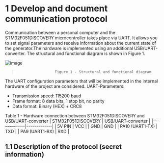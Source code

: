 # 1 Develop and document communication protocol
Communication between a personal computer and the STM32F051DISCOVERY microcontroller takes place via UART. It allows you to set signal parameters and receive information about the current state of the generator.The hardware is implemented using an additional USB/UART-converter. The structural and functional diagram is shown in Figure 1.

![image](https://github.com/user-attachments/assets/0d6041c3-9234-4133-a727-80c1f78fe9a0)
>                      Figure 1 - Structural and functional diagram
The UART configuration parameters that will be implemented in the internal hardware of the project are considered.
UART-Parameters: 
* Transmission speed: 115200 baud
* Frame format: 8 data bits, 1 stop bit, no parity
* Data format: Binary (HEX) + CRC8


Table 1 - Hardware connection between STM32F051DISCOVERY and USB/UART-converter
| STM32F051DISCOVERY | USB/UART-converter |
|-------------|-------------|
|   5V PIN    |     VCC     | 
|    GND      |     GND     |
| PA10 (UART1-TX) |  TXD  |
|  PA9 (UART1-RX) |  RXD  |

## 1.1 Description of the protocol (secret information)

